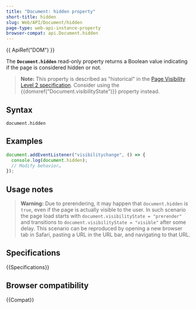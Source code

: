 ```yaml
---
title: "Document: hidden property"
short-title: hidden
slug: Web/API/Document/hidden
page-type: web-api-instance-property
browser-compat: api.Document.hidden
---
```


{{ ApiRef("DOM") }}

The **`Document.hidden`** read-only property returns a Boolean
value indicating if the page is considered hidden or not.

> **Note:** This property is described as "historical" in the [Page Visibility Level 2 specification](https://www.w3.org/TR/page-visibility-2/). Consider using the {{domxref("Document.visibilityState")}}
> property instead.

## Syntax

```js-nolint
document.hidden
```

## Examples

```js
document.addEventListener("visibilitychange", () => {
  console.log(document.hidden);
  // Modify behavior…
});
```

## Usage notes

> **Warning:** Due to prerendering, it may happen that `document.hidden` is
> `true`, even if the page is actually visible to the user. In such scenario
> the page load starts with
> `document.visibilityState = "prerender"`
> and transitions to `document.visibilityState = "visible"` after some delay.
> This scenario can be reproduced by opening a new browser tab in Safari, pasting a URL
> in the URL bar, and navigating to that URL.

## Specifications

{{Specifications}}

## Browser compatibility

{{Compat}}
